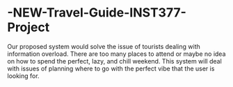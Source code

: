# -NEW-Travel-Guide-INST377-Project
Our proposed system would solve the issue of tourists dealing with information overload. There are too many places to attend or maybe no idea on how to spend the perfect, lazy, and chill weekend. This system will deal with issues of planning where to go with the perfect vibe that the user is looking for. 
